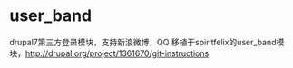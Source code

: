 user_band
=========

drupal7第三方登录模块，支持新浪微博，QQ
移植于spiritfelix的user_band模块，http://drupal.org/project/1361670/git-instructions 